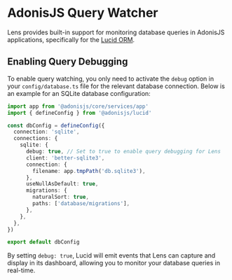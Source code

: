 # AdonisJS Query Watcher

Lens provides built-in support for monitoring database queries in AdonisJS applications, specifically for the [Lucid ORM](https://lucid.adonisjs.com/docs/debugging#manually-listening-for-the-event).

## Enabling Query Debugging

To enable query watching, you only need to activate the `debug` option in your `config/database.ts` file for the relevant database connection. Below is an example for an SQLite database configuration:

```ts
import app from '@adonisjs/core/services/app'
import { defineConfig } from '@adonisjs/lucid'

const dbConfig = defineConfig({
  connection: 'sqlite',
  connections: {
    sqlite: {
      debug: true, // Set to true to enable query debugging for Lens
      client: 'better-sqlite3',
      connection: {
        filename: app.tmpPath('db.sqlite3'),
      },
      useNullAsDefault: true,
      migrations: {
        naturalSort: true,
        paths: ['database/migrations'],
      },
    },
  },
})

export default dbConfig
```

By setting `debug: true`, Lucid will emit events that Lens can capture and display in its dashboard, allowing you to monitor your database queries in real-time.